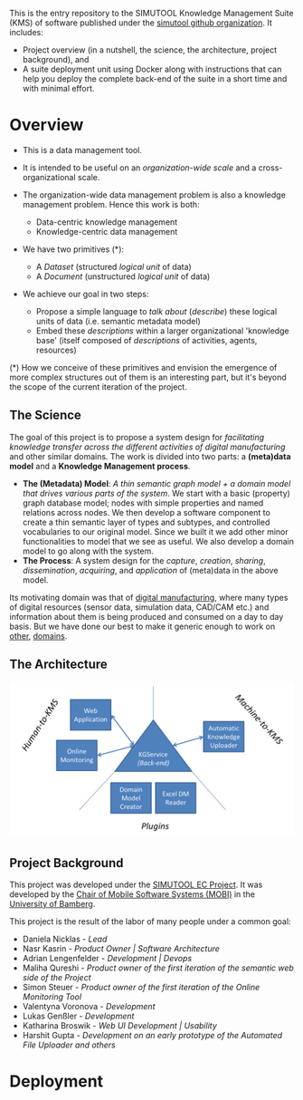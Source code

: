 This is the entry repository to the SIMUTOOL Knowledge Management Suite (KMS) of software published under the [simutool github organization](https://github.com/simutool). It includes:
- Project overview (in a nutshell, the science, the architecture, project background), and
- A suite deployment unit using Docker along with instructions that can help you deploy the complete back-end of the suite in a short time and with minimal effort.

# Overview

- This is a data management tool. 
- It is intended to be useful on an *organization-wide scale* and a cross-organizational scale.
- The organization-wide data management problem is also a knowledge management problem. Hence this work is both:
    -  Data-centric knowledge management
    -  Knowledge-centric data management
- We have two primitives (*):
    - A *Dataset* (structured *logical unit* of data)
    - A *Document* (unstructured *logical unit* of data)

- We achieve our goal in two steps:
    -  Propose a simple language to *talk about* (*describe*) these logical units of data (i.e. semantic metadata model)
    -  Embed these *descriptions* within a larger organizational 'knowledge base' (itself composed of *descriptions* of activities, agents, resources)

(*) How we conceive of these primitives and envision the emergence of more complex structures out of them is an interesting part, but it's beyond the scope of the current iteration of the project.

## The Science

The goal of this project is to propose a system design for *facilitating knowledge transfer across the different activities of digital manufacturing* and other similar domains. The work is divided into two parts: a  **(meta)data model** and a **Knowledge Management process**.

*  **The (Metadata) Model**: *A thin semantic graph model + a domain model that drives various parts of the system*. We start with a basic (property) graph database model; nodes with simple properties and named relations across nodes. We then develop a software component to create a thin semantic layer of types and subtypes, and controlled vocabularies to our original model. Since we built it we add other minor functionalities to model that we see as useful. We also develop a domain model to go along with the system.
*  **The Process**: A system design for the *capture*, *creation*, *sharing*, *dissemination*, *acquiring*, and *application* of (meta)data in the above model.

Its motivating domain was that of [digital manufacturing](https://cordis.europa.eu/project/rcn/198371), where many types of digital resources (sensor data, simulation data, CAD/CAM etc.) and information about them is being produced and consumed on a day to day basis. But we have done our best to make it generic enough to work on [other](https://www.uni-bamberg.de/en/mobi/research/futureiot/), [domains](https://www.uni-bamberg.de/mobi/forschung/living-lab-bamberg/informationen-zur-datenerhebung/).

## The Architecture

![Conmponents](components.png)

## Project Background

This project was developed under the [SIMUTOOL EC Project](https://cordis.europa.eu/project/rcn/198371). It was developed by the [Chair of Mobile Software Systems (MOBI)](https://www.uni-bamberg.de/en/mobi/) in the [University of Bamberg](https://www.uni-bamberg.de). 

This project is the result of the labor of many people under a common goal:

* Daniela Nicklas - *Lead*
* Nasr Kasrin - *Product Owner | Software Architecture*
* Adrian Lengenfelder - *Development | Devops*
* Maliha Qureshi - *Product owner of the first iteration of the semantic web side of the Project*
* Simon Steuer - *Product owner of the first iteration of the Online Monitoring Tool*
* Valentyna Voronova - *Development*
* Lukas Genßler - *Development*
* Katharina Broswik - *Web UI Development | Usability*
* Harshit Gupta - *Development on an early prototype of the Automated File Uploader and others*


# Deployment
